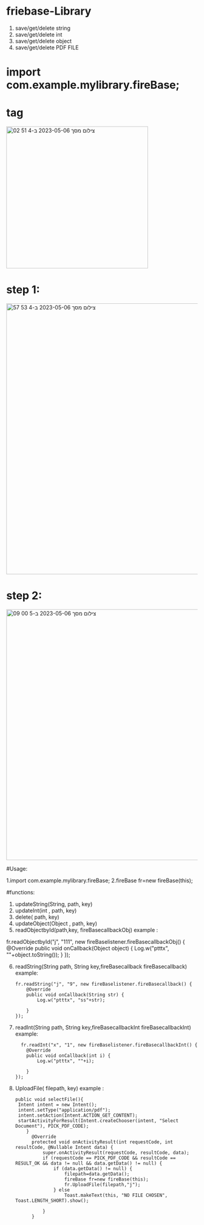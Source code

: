# friebase-Library
1) save/get/delete string
2) save/get/delete int
3) save/get/delete object
4) save/get/delete PDF FILE

# import com.example.mylibrary.fireBase;

# tag


<img width="373" alt="צילום מסך 2023-05-06 ב-4 51 02" src="https://user-images.githubusercontent.com/119360009/236592017-86a41de1-a7ba-46c7-8125-8182e388bdd0.png">


# step 1: 


<img width="712" alt="צילום מסך 2023-05-06 ב-4 53 57" src="https://user-images.githubusercontent.com/119360009/236592052-c3ce387b-6e67-40e8-bae1-8d1851a12ea1.png">


# step 2:


<img width="659" alt="צילום מסך 2023-05-06 ב-5 00 09" src="https://user-images.githubusercontent.com/119360009/236592447-8629cc53-f810-48db-8a59-b23c98b43cce.png">


#Usage:

1.import com.example.mylibrary.fireBase;
2.fireBase fr=new fireBase(this);

#functions:

1) updateString(String, path,  key)
2) updateInt(int , path,  key) 
3) delete( path, key)
4) updateObject(Object , path, key) 
5) readObjectbyId(path,key, fireBasecallbackObj) example :


fr.readObjectbyId("j", "111", new fireBaselistener.fireBasecallbackObj() {
         @Override
         public void onCallback(Object object) {
             Log.w("ptttx", ""+object.toString());
         }
     });
     
6)  readString(String path, String key,fireBasecallback fireBasecallback) example:


        fr.readString("j", "9", new fireBaselistener.fireBasecallback() {
            @Override
            public void onCallback(String str) {
                Log.w("ptttx", "ss"+str);

            }
        });
        
7)  readInt(String path, String key,fireBasecallbackInt fireBasecallbackInt) example:


          fr.readInt("x", "1", new fireBaselistener.fireBasecallbackInt() {
            @Override
            public void onCallback(int i) {
                Log.w("ptttx", ""+i);

            }
        });
8) UploadFile( filepath, key) example :


       public void selectFile(){
        Intent intent = new Intent();
        intent.setType("application/pdf");
        intent.setAction(Intent.ACTION_GET_CONTENT);
        startActivityForResult(Intent.createChooser(intent, "Select Document"), PICK_PDF_CODE);
           }
             @Override
             protected void onActivityResult(int requestCode, int resultCode, @Nullable Intent data) {
                 super.onActivityResult(requestCode, resultCode, data);
                 if (requestCode == PICK_PDF_CODE && resultCode == RESULT_OK && data != null && data.getData() != null) {
                     if (data.getData() != null) {
                         filepath=data.getData();
                         fireBase fr=new fireBase(this);
                         fr.UploadFile(filepath,"j");
                     } else
                         Toast.makeText(this, "NO FILE CHOSEN", Toast.LENGTH_SHORT).show();

                 }
             }

